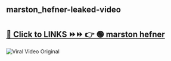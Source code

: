 
 ## marston_hefner-leaked-video 

# <h2><a href="https://clipsfans.com/marston_hefner&ref=git">🔗 Click to LINKS ⏩⏩ 👉 🟢 marston hefner </a></h2>

<a href="https://clipsfans.com/marston_hefner&ref=git" rel="nofollow" data-target="animated-image.originalLink"><img src="https://i.ibb.co.com/xMMVF88/686577567.gif" alt="Viral Video Original" style="max-width: 100%; display: inline-block;" data-target="animated-image.originalImage"></a>

